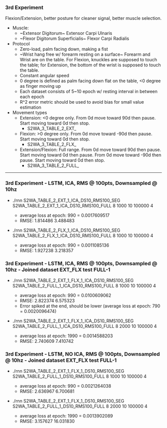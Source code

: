 ### 3rd Experiment

Flexion/Extension, better posture for cleaner signal, better muscle selection.

* Muscle:
  * ~Extensor Digitorum~ Extensor Carpi Ulnaris 
  * ~Flexor Digitorum Superficialis~ Flexor Carpi Radialis
* Protocol
  * Zero-load, palm facing down, making a fist
  * ~Wrist hang free w/ forearm resting on a surface~ Forearm and Wrist are on the table. For Flexion, knuckles are supposed to touch the table; for Extension, the bottom of the wrist is supposed to touch the table.
  * Constant angular speed
  * 0 degree is defined as palm facing down flat on the table, <0 degree as finger moving up
  * Each dataset consists of 5~10 epoch w/ resting interval in between each epoch
  * R^2 error metric should be used to avoid bias for small value estimation
* Movement types
  * Extension: <0 degree only. From 0d move toward 90d then pause. Start moving toward 0d then stop.
    * S2WA_3_TABLE_2_EXT_
  * Flexion: >0 degree only. From 0d move toward -90d then pause. Start moving toward 0d then stop.
    * S2WA_3_TABLE_2_FLX_
  * Extension/Flexion: Full range. From 0d move toward 90d then pause. Start moving toward 0d then pause. From 0d move toward -90d then pause. Start moving toward 0d then stop.
    * S2WA_3_TABLE_2_FULL_

--- 

### 3rd Experiment - LSTM, ICA, RMS @ 100pts, Downsampled @ 10hz 

* ./rnn S2WA_TABLE_2_EXT_1_ICA_DS10_RMS100_SEG S2WA_TABLE_2_EXT_1_ICA_DS10_RMS100_FULL 8 1000 10 100000 4
  * average loss at epoch:        990 = 0.0017609517
  * RMSE: 1.814486 3.488483 

* ./rnn S2WA_TABLE_2_FLX_1_ICA_DS10_RMS100_SEG S2WA_TABLE_2_FLX_1_ICA_DS10_RMS100_FULL 8 1000 10 100000 4
  * average loss at epoch:        990 = 0.0011085136
  * RMSE: 1.927238 3.218357


### 3rd Experiment - LSTM, ICA, RMS @ 100pts, Downsampled @ 10hz - Joined dataset EXT_FLX test FULL-1

* ./rnn S2WA_TABLE_2_EXT_1_FLX_1_ICA_DS10_RMS100_SEG S2WA_TABLE_2_FULL_1_ICA_DS10_RMS100_FULL 8 1000 10 100000 4
  * average loss at epoch:        990 = 0.0100609062
  * RMSE: 2.822374 6.575323
  * Error spiked at the end, should be lower (average loss at epoch:        790 = 0.0020096474)

* ./rnn S2WA_TABLE_2_EXT_1_FLX_1_ICA_DS10_RMS100_SEG S2WA_TABLE_2_FULL_1_ICA_DS10_RMS100_FULL 8 2000 10 100000 4
  * average loss at epoch:       1990 = 0.0014588203
  * RMSE: 2.740609 7.410742 

### 3rd Experiment - LSTM, **NO ICA**, RMS @ 100pts, Downsampled @ 10hz - Joined dataset EXT_FLX test FULL-1

* ./rnn S2WA_TABLE_2_EXT_1_FLX_1_DS10_RMS100_SEG S2WA_TABLE_2_FULL_1_DS10_RMS100_FULL 8 1000 10 100000 4
  * average loss at epoch:        990 = 0.0021264038
  * RMSE: 2.636967 6.700681

* ./rnn S2WA_TABLE_2_EXT_1_FLX_1_DS10_RMS100_SEG S2WA_TABLE_2_FULL_1_DS10_RMS100_FULL 8 2000 10 100000 4
  * average loss at epoch:       1990 = 0.0013902089
  * RMSE: 3.157627 16.031830 